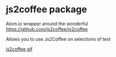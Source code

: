 # js2coffee package

Atom.io wrapper around the wonderful https://github.com/js2coffee/js2coffee

Allows you to use Js2Coffee on selections of text

[js2coffee gif](js2coffee.gif)
